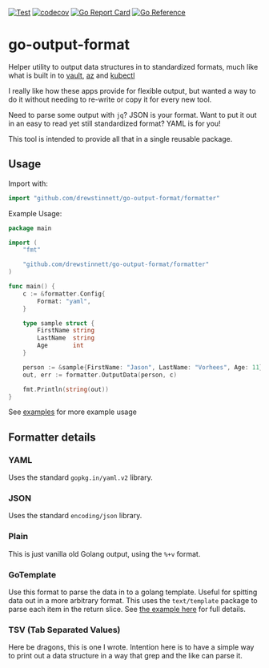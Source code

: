 [![Test](https://github.com/drewstinnett/go-output-format/actions/workflows/test.yml/badge.svg?branch=main)](https://github.com/drewstinnett/go-output-format/actions/workflows/test.yml)
[![codecov](https://codecov.io/gh/drewstinnett/go-output-format/branch/main/graph/badge.svg?token=KBITDOWZLQ)](https://codecov.io/gh/drewstinnett/go-output-format)
[![Go Report Card](https://goreportcard.com/badge/github.com/drewstinnett/go-output-format)](https://goreportcard.com/report/github.com/drewstinnett/go-output-format)
[![Go Reference](https://pkg.go.dev/badge/github.com/drewstinnett/go-output-format.svg)](https://pkg.go.dev/github.com/drewstinnett/go-output-format)

# go-output-format

Helper utility to output data structures in to standardized formats, much like
what is built in to [vault](https://www.vaultproject.io/),
[az](https://docs.microsoft.com/en-us/cli/azure/install-azure-cli) and
[kubectl](https://kubernetes.io/docs/tasks/tools/)

I really like how these apps provide for flexible output, but wanted a way to
do it without needing to re-write or copy it for every new tool.

Need to parse some output with `jq`?  JSON is your format. Want to put
it out in an easy to read yet still standardized format?  YAML is for you!

This tool is intended to provide all that in a single reusable package.

## Usage

Import with:

```go
import "github.com/drewstinnett/go-output-format/formatter"
```

Example Usage:
```go
package main

import (
    "fmt"

    "github.com/drewstinnett/go-output-format/formatter"
)

func main() {
    c := &formatter.Config{
        Format: "yaml",
    }

    type sample struct {
        FirstName string
        LastName  string
        Age       int
    }

    person := &sample{FirstName: "Jason", LastName: "Vorhees", Age: 11}
    out, err := formatter.OutputData(person, c)

    fmt.Println(string(out))
}
```

See [examples](examples/) for more example usage

## Formatter details

### YAML

Uses the standard `gopkg.in/yaml.v2` library.

### JSON

Uses the standard `encoding/json` library.

### Plain

This is just vanilla old Golang output, using the `%+v` format.

### GoTemplate

Use this format to parse the data in to a golang template. Useful for spitting
data out in a more arbitrary format. This uses the `text/template` package to
parse each item in the return slice. See [the example
here](examples/templated-output/main.go) for full details.

### TSV (Tab Separated Values)

Here be dragons, this is one I wrote. Intention here is to have a simple way to
print out a data structure in a way that grep and the like can parse it.
